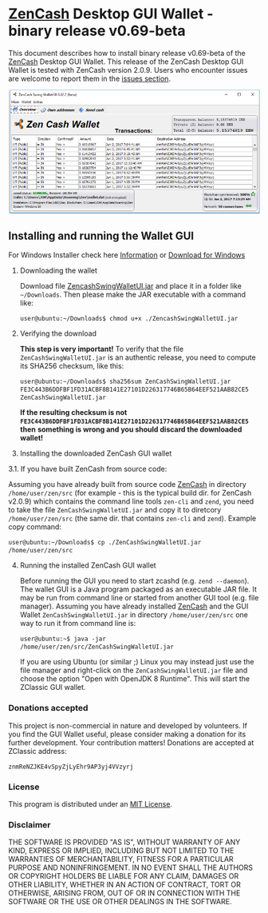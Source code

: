 # [ZenCash](http://zensystem.io) Desktop GUI Wallet - binary release v0.69-beta

This document describes how to install binary release v0.69-beta of the [ZenCash](http://zensystem.io) 
Desktop GUI Wallet. This release of the ZenCash Desktop GUI Wallet is tested with ZenCash version 
2.0.9. Users who encounter issues are welcome to report them in 
the [issues section](https://github.com/aicjofs/zencash-swing-wallet-ui/issues). 

![Screenshot](https://github.com/aicjofs/zencash-swing-wallet-ui/raw/master/docs/ZClassicWallet.png "Main Window")

## Installing and running the Wallet GUI

For Windows Installer check here [Information](https://github.com/aicjofs/zencash-swing-wallet-ui/blob/master/docs/Readme-Windows.md) or [Download for Windows](https://github.com/aicjofs/zencash-swing-wallet-ui/files/1072563/ZenCashSwingWallet4win69.zip)

1. Downloading the wallet
 
   Download file [ZencashSwingWalletUI.jar](https://github.com/aicjofs/zencash-swing-wallet-ui/releases/download/v0.69-SNAPSHOT/ZenCashSwingWalletUI.jar)
   and place it in a folder like `~/Downloads`. Then please make the JAR executable with a command like:
   ```
   user@ubuntu:~/Downloads$ chmod u+x ./ZencashSwingWalletUI.jar
   ```
   
2. Verifying the download

   **This step is very important!** To verify that the file `ZenCashSwingWalletUI.jar` is an authentic release, you
   need to compute its SHA256 checksum, like this:
   ```
   user@ubuntu:~/Downloads$ sha256sum ZenCashSwingWalletUI.jar 
   FE3C443B6DDFBF1FD31ACBF8B141E27101D226317746B65B64EEF521AAB82CE5  ZenCashSwingWalletUI.jar
   ```
   **If the resulting checksum is not `FE3C443B6DDFBF1FD31ACBF8B141E27101D226317746B65B64EEF521AAB82CE5` then**
   **something is wrong and you should discard the downloaded wallet!**

3. Installing the downloaded ZenCash GUI wallet

  3.1. If you have built ZenCash from source code:

   Assuming you have already built from source code [ZenCash](http://zensystem.io) in directory `/home/user/zen/src` (for 
   example - this is the typical build dir. for ZenCash v2.0.9) which contains the command line tools `zen-cli` 
   and `zend`, you need to take the file `ZenCashSwingWalletUI.jar` and copy it 
   to diretcory `/home/user/zen/src` (the same dir. that contains `zen-cli` and `zend`). Example copy command:
   ```
   user@ubuntu:~/Downloads$ cp ./ZenCashSwingWalletUI.jar /home/user/zen/src    
   ```
   
4. Running the installed ZenCash GUI wallet

   Before running the GUI you need to start zcashd (e.g. `zend --daemon`). The wallet GUI is a Java program packaged 
   as an executable JAR file. It may be run from command line or started from another GUI tool (e.g. file manager). 
   Assuming you have already installed [ZenCash](http://zensystem.io) and the GUI Wallet `ZenCashSwingWalletUI.jar` in 
   directory `/home/user/zen/src` one way to run it from command line is:
   ```
   user@ubuntu:~$ java -jar /home/user/zen/src/ZenCashSwingWalletUI.jar
   ```
   If you are using Ubuntu (or similar ;) Linux you may instead just use the file manager and 
   right-click on the `ZenCashSwingWalletUI.jar` file and choose the option "Open with OpenJDK 8 Runtime". 
   This will start the ZClassic GUI wallet.

### Donations accepted
This project is non-commercial in nature and developed by volunteers. If you find the GUI
Wallet useful, please consider making a donation for its further development. Your contribution matters! Donations 
are accepted at ZClassic address:
```
znmReNZJKE4vSpyZjLyEhr9AP3yj4VVzyrj
```

### License
This program is distributed under an [MIT License](https://github.com/aicjofs/zencash-swing-wallet-ui/raw/master/LICENSE).

### Disclaimer

THE SOFTWARE IS PROVIDED "AS IS", WITHOUT WARRANTY OF ANY KIND, EXPRESS OR
IMPLIED, INCLUDING BUT NOT LIMITED TO THE WARRANTIES OF MERCHANTABILITY,
FITNESS FOR A PARTICULAR PURPOSE AND NONINFRINGEMENT. IN NO EVENT SHALL THE
AUTHORS OR COPYRIGHT HOLDERS BE LIABLE FOR ANY CLAIM, DAMAGES OR OTHER
LIABILITY, WHETHER IN AN ACTION OF CONTRACT, TORT OR OTHERWISE, ARISING FROM,
OUT OF OR IN CONNECTION WITH THE SOFTWARE OR THE USE OR OTHER DEALINGS IN THE
SOFTWARE.

